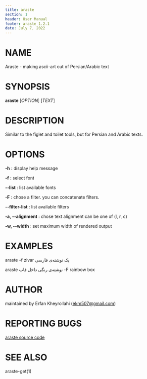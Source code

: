 ```yaml
---
title: araste
section: 1
header: User Manual
footer: araste 1.2.1
date: July 7, 2022
---
```


# NAME
Araste - making ascii-art out of Persian/Arabic text

# SYNOPSIS
**araste** [*OPTION*] [*TEXT*]

# DESCRIPTION
Similar to the figlet and toilet tools, but for Persian and Arabic texts.


# OPTIONS

**-h** 
: display help message

**-f**
: select font

**\--list**
: list available fonts

**-F**
: chose a filter. you can concatenate filters.

**\--filter-list**
: list available filters

**-a, \--alignment**
: chose text alignment can be one of (l, r, c)

**-w, \--width**
: set maximum width of rendered output


# EXAMPLES
araste -f zivar یک نوشته‌ی فارسی

araste نوشته‌ی رنگی داخل قاب -F rainbow box

# AUTHOR
maintained by Erfan Kheyrollahi (ekm507@gmail.com)

# REPORTING BUGS
[araste source code](https://github.com/ekm507/araste)

# SEE ALSO
araste-get(1)
